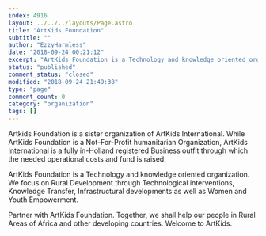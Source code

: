 ```yaml
---
index: 4916
layout: ../../../layouts/Page.astro
title: "ArtKids Foundation"
subtitle: ""
author: "EzzyHarmless"
date: "2018-09-24 00:21:12"
excerpt: "ArtKids Foundation is a Technology and knowledge oriented organization. We focus on Rural Development through Technological interventions, Knowledge Transfer, Infrastructural developments as well as Women and Youth Empowerment."
status: "published"
comment_status: "closed"
modified: "2018-09-24 21:49:38"
type: "page"
comment_count: 0
category: "organization"
tags: []
---
```


Artkids Foundation is a sister organization of ArtKids International. While ArtKids Foundation is a Not-For-Profit humanitarian Organization, ArtKids International is a fully in-Holland registered Business outfit through which the needed operational costs and fund is raised.

ArtKids Foundation is a Technology and knowledge oriented organization. We focus on Rural Development through Technological interventions, Knowledge Transfer, Infrastructural developments as well as Women and Youth Empowerment.

Partner with ArtKids Foundation. Together, we shall help our people in Rural Areas of Africa and other developing countries. Welcome to ArtKids.